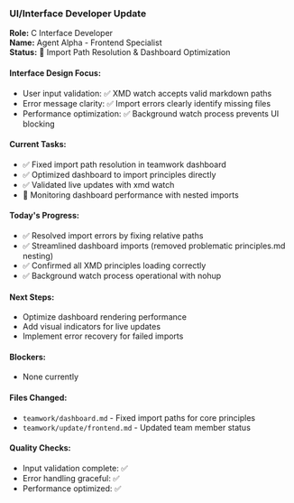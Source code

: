 ### UI/Interface Developer Update

**Role:** C Interface Developer  
**Name:** Agent Alpha - Frontend Specialist  
**Status:** 🎨 Import Path Resolution & Dashboard Optimization

#### Interface Design Focus:
- User input validation: ✅ XMD watch accepts valid markdown paths
- Error message clarity: ✅ Import errors clearly identify missing files
- Performance optimization: ✅ Background watch process prevents UI blocking

#### Current Tasks:
- ✅ Fixed import path resolution in teamwork dashboard
- ✅ Optimized dashboard to import principles directly
- ✅ Validated live updates with xmd watch
- 🔄 Monitoring dashboard performance with nested imports

#### Today's Progress:
- ✅ Resolved import errors by fixing relative paths
- ✅ Streamlined dashboard imports (removed problematic principles.md nesting)
- ✅ Confirmed all XMD principles loading correctly
- ✅ Background watch process operational with nohup

#### Next Steps:
- Optimize dashboard rendering performance
- Add visual indicators for live updates
- Implement error recovery for failed imports

#### Blockers:
- None currently

#### Files Changed:
- `teamwork/dashboard.md` - Fixed import paths for core principles
- `teamwork/update/frontend.md` - Updated team member status

#### Quality Checks:
- Input validation complete: ✅
- Error handling graceful: ✅
- Performance optimized: ✅